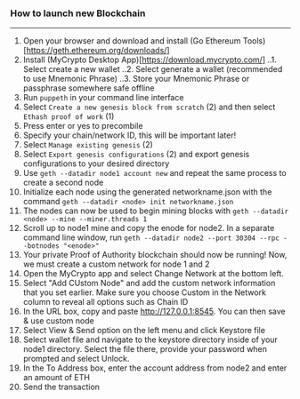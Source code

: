### How to launch new Blockchain

---

1. Open your browser and download and install (Go Ethereum Tools)[https://geth.ethereum.org/downloads/]
2. Install (MyCrypto Desktop App)[https://download.mycrypto.com/]
..1. Select create a new wallet
..2. Select generate a wallet (recommended to use Mnemonic Phrase)
..3. Store your Mnemonic Phrase or passphrase somewhere safe offline
3. Run `puppeth` in your command line interface
4. Select `Create a new genesis block from scratch` (2) and then select `Ethash proof of work` (1)
5. Press enter or yes to precombile
6. Specify your chain/network ID, this will be important later!
7. Select `Manage existing genesis` (2)
8. Select `Export genesis configurations` (2) and export genesis configurations to your desired directory
9. Use `geth --datadir node1 account new` and repeat the same process to create a second node
10. Initialize each node using the generated networkname.json with the command `geth --datadir <node> init networkname.json`
11. The nodes can now be used to begin mining blocks with `geth --datadir <node> --mine --miner.threads 1`
12. Scroll up to node1 mine and copy the enode for node2. In a separate command line window, run `geth --datadir node2 --port 30304 --rpc --botnodes "<enode>"`
13. Your private Proof of Authority blockchain should now be running! Now, we must create a custom network for node 1 and 2
14. Open the MyCrypto app and select Change Network at the bottom left.
15. Select "Add CUstom Node" and add the custom network information that you set earlier. Make sure you choose Custom in the Network column to reveal all options such as Chain ID
16. In the URL box, copy and paste http://127.0.0.1:8545. You can then save & use custom node
17. Select View & Send option on the left menu and click Keystore file
18. Select wallet file and navigate to the keystore directory inside of your node1 directory. Select the file there, provide your password when prompted and select Unlock.
19. In the To Address box, enter the account address from node2 and enter an amount of ETH
20. Send the transaction